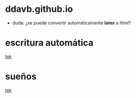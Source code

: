 # ddavb.github.io

- duda: ¿se puede convertir automáticamente **latex** a *html*?


# escritura automática

[tek](historia/Archivo_principal.md)

# sueños

[tek](./historia/Archivo_sueños.md)

